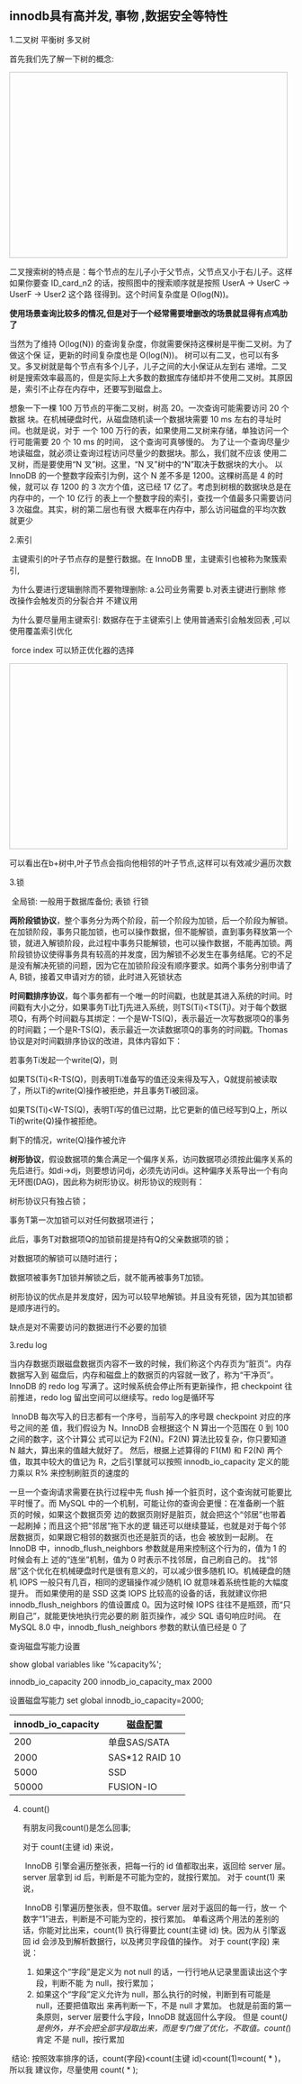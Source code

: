 ## innodb具有高并发, 事物 ,数据安全等特性

1.二叉树 平衡树 多叉树

首先我们先了解一下树的概念: 

<img href="https://github.com/wulimax/blogs/blob/master/docs/mysql/image/tree.png" height="330" width="495">

二叉搜索树的特点是：每个节点的左儿子小于父节点，父节点又小于右儿子。这样如果你要查 ID_card_n2 的话，按照图中的搜索顺序就是按照 UserA -> UserC -> UserF -> User2 这个路 径得到。这个时间复杂度是 O(log(N))。

**使用场景查询比较多的情况,但是对于一个经常需要增删改的场景就显得有点鸡肋了** 

当然为了维持 O(log(N)) 的查询复杂度，你就需要保持这棵树是平衡二叉树。为了做这个保 证，更新的时间复杂度也是 O(log(N))。
树可以有二叉，也可以有多叉。多叉树就是每个节点有多个儿子，儿子之间的大小保证从左到右 递增。二叉树是搜索效率最高的，但是实际上大多数的数据库存储却并不使用二叉树。其原因 是，索引不止存在内存中，还要写到磁盘上。

想象一下一棵 100 万节点的平衡二叉树，树高 20。一次查询可能需要访问 20 个数据 块。在机械硬盘时代，从磁盘随机读一个数据块需要 10 ms 左右的寻址时间。也就是说，对于 一个 100 万行的表，如果使用二叉树来存储，单独访问一个行可能需要 20 个 10 ms 的时间， 这个查询可真够慢的。
为了让一个查询尽量少地读磁盘，就必须让查询过程访问尽量少的数据块。那么，我们就不应该 使用二叉树，而是要使用“N 叉”树。这里，“N 叉”树中的“N”取决于数据块的大小。
以 InnoDB 的一个整数字段索引为例，这个 N 差不多是 1200。这棵树高是 4 的时候，就可以 存 1200 的 3 次方个值，这已经 17 亿了。考虑到树根的数据块总是在内存中的，一个 10 亿行 的表上一个整数字段的索引，查找一个值最多只需要访问 3 次磁盘。其实，树的第二层也有很 大概率在内存中，那么访问磁盘的平均次数就更少

2.索引

​     主键索引的叶子节点存的是整行数据。在 InnoDB 里，主键索引也被称为聚簇索引, 

​      为什么要进行逻辑删除而不要物理删除: a.公司业务需要  b.对表主键进行删除 修改操作会触发页的分裂合并 不建议用

​      为什么要尽量用主键索引: 数据存在于主键索引上 使用普通索引会触发回表 ,可以使用覆盖索引优化

​      force index 可以矫正优化器的选择

<img href="https://github.com/wulimax/blogs/blob/master/docs/mysql/image/tree_1.png" height="330" width="495">

​    可以看出在b+树中,叶子节点会指向他相邻的叶子节点,这样可以有效减少遍历次数

3.锁

​      全局锁: 一般用于数据库备份; 表锁 行锁

   **两阶段锁协议**，整个事务分为两个阶段，前一个阶段为加锁，后一个阶段为解锁。在加锁阶段，事务只能加锁，也可以操作数据，但不能解锁，直到事务释放第一个锁，就进入解锁阶段，此过程中事务只能解锁，也可以操作数据，不能再加锁。两阶段锁协议使得事务具有较高的并发度，因为解锁不必发生在事务结尾。它的不足是没有解决死锁的问题，因为它在加锁阶段没有顺序要求。如两个事务分别申请了A, B锁，接着又申请对方的锁，此时进入死锁状态

 **时间戳排序协议**，每个事务都有一个唯一的时间戳，也就是其进入系统的时间。时间戳有大小之分，如果事务Ti比Tj先进入系统，则TS(Ti)<TS(Tj)。对于每个数据项Q，有两个时间戳与其绑定：一个是W-TS(Q)，表示最近一次写数据项Q的事务的时间戳；一个是R-TS(Q)，表示最近一次读数据项Q的事务的时间戳。Thomas协议是对时间戳排序协议的改进，具体内容如下：

若事务Ti发起一个write(Q)，则

如果TS(Ti)<R-TS(Q)，则表明Ti准备写的值还没来得及写入，Q就提前被读取了，所以Ti的write(Q)操作被拒绝，并且事务Ti被回滚。

如果TS(Ti)<W-TS(Q)，表明Ti写的值已过期，比它更新的值已经写到Q上，所以Ti的write(Q)操作被拒绝。

剩下的情况，write(Q)操作被允许

**树形协议**，假设数据项的集合满足一个偏序关系，访问数据项必须按此偏序关系的先后进行。如di->dj，则要想访问dj，必须先访问di。这种偏序关系导出一个有向无环图(DAG)，因此称为树形协议。树形协议的规则有：

树形协议只有独占锁；

事务T第一次加锁可以对任何数据项进行； 

此后，事务T对数据项Q的加锁前提是持有Q的父亲数据项的锁； 

对数据项的解锁可以随时进行； 

数据项被事务T加锁并解锁之后，就不能再被事务T加锁。 

树形协议的优点是并发度好，因为可以较早地解锁。并且没有死锁，因为其加锁都是顺序进行的。 

缺点是对不需要访问的数据进行不必要的加锁

3.redu log

​       当内存数据页跟磁盘数据页内容不一致的时候，我们称这个内存页为“脏页”。内存数据写入到 磁盘后，内存和磁盘上的数据页的内容就一致了，称为“干净页”。 InnoDB 的 redo log 写满了。这时候系统会停止所有更新操作，把 checkpoint 往前推进，redo log 留出空间可以继续写。redo log是循环写    

​         InnoDB 每次写入的日志都有一个序号，当前写入的序号跟 checkpoint 对应的序号之间的差 值，我们假设为 N。InnoDB 会根据这个 N 算出一个范围在 0 到 100 之间的数字，这个计算公 式可以记为 F2(N)。F2(N) 算法比较复杂，你只要知道 N 越大，算出来的值越大就好了。
然后，根据上述算得的 F1(M) 和 F2(N) 两个值，取其中较大的值记为 R，之后引擎就可以按照 innodb_io_capacity 定义的能力乘以 R% 来控制刷脏页的速度的

一旦一个查询请求需要在执行过程中先 flush 掉一个脏页时，这个查询就可能要比平时慢了。而 MySQL 中的一个机制，可能让你的查询会更慢：在准备刷一个脏页的时候，如果这个数据页旁 边的数据页刚好是脏页，就会把这个“邻居”也带着一起刷掉；而且这个把“邻居”拖下水的逻 辑还可以继续蔓延，也就是对于每个邻居数据页，如果跟它相邻的数据页也还是脏页的话，也会 被放到一起刷。
在 InnoDB 中，innodb_flush_neighbors 参数就是用来控制这个行为的，值为 1 的时候会有上 述的“连坐”机制，值为 0 时表示不找邻居，自己刷自己的。
找“邻居”这个优化在机械硬盘时代是很有意义的，可以减少很多随机 IO。机械硬盘的随机 IOPS 一般只有几百，相同的逻辑操作减少随机 IO 就意味着系统性能的大幅度提升。
而如果使用的是 SSD 这类 IOPS 比较高的设备的话，我就建议你把 innodb_flush_neighbors 的值设置成 0。因为这时候 IOPS 往往不是瓶颈，而“只刷自己”，就能更快地执行完必要的刷 脏页操作，减少 SQL 语句响应时间。
在 MySQL 8.0 中，innodb_flush_neighbors 参数的默认值已经是 0 了

查询磁盘写能力设置 

show global variables like '%capacity%';

innodb_io_capacity	200
innodb_io_capacity_max	2000

设置磁盘写能力 set global innodb_io_capacity=2000;

| innodb_io_capacity | 磁盘配置         |
| ------------------ | ---------------- |
| 200                | 单盘SAS/SATA     |
| 2000               | SAS*12  RAID  10 |
| 5000               | SSD              |
| 50000              | FUSION-IO        |

4. count()

     有朋友问我count()是怎么回事;

   对于 count(主键 id) 来说，

   ​                 InnoDB 引擎会遍历整张表，把每一行的 id 值都取出来，返回给 server 层。server 层拿到 id 后，判断是不可能为空的，就按行累加。
   对于 count(1) 来说，

   ​                 InnoDB 引擎遍历整张表，但不取值。server 层对于返回的每一行，放一 个数字“1”进去，判断是不可能为空的，按行累加。
   单看这两个用法的差别的话，你能对比出来，count(1) 执行得要比 count(主键 id) 快。因为从 引擎返回 id 会涉及到解析数据行，以及拷贝字段值的操作。
   对于 count(字段) 来说：

   1. 如果这个“字段”是定义为 not null 的话，一行行地从记录里面读出这个字段，判断不能 为 null，按行累加；
   2. 如果这个“字段”定义允许为 null，那么执行的时候，判断到有可能是 null，还要把值取出 来再判断一下，不是 null 才累加。
     也就是前面的第一条原则，server 层要什么字段，InnoDB 就返回什么字段。
     但是 count(*) 是例外，并不会把全部字段取出来，而是专门做了优化，不取值。count(*) 肯定 不是 null，按行累加

​      结论: 按照效率排序的话，count(字段)<count(主键 id)<count(1)≈count( * )，所以我 建议你，尽量使用 count( * );